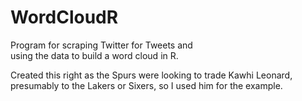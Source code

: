 # WordCloudR

Program for scraping Twitter for Tweets and  
using the data to build a word cloud in R.
  
Created this right as the Spurs were looking to trade Kawhi Leonard,  
presumably to the Lakers or Sixers, so I used him for the example.
